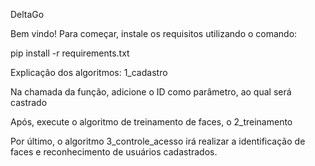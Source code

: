 DeltaGo

Bem vindo! Para começar, instale os requisitos utilizando o comando: 

pip install -r requirements.txt


Explicação dos algoritmos:
1_cadastro

Na chamada da função, adicione o ID como parâmetro, ao qual será castrado

Após, execute o algoritmo de treinamento de faces, o 2_treinamento

Por último, o algoritmo 3_controle_acesso irá realizar a identificação de faces e reconhecimento de usuários cadastrados.

